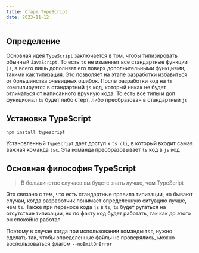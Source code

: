```yaml
---
title: Старт TypeScript
date: 2023-11-12
---
```

## Определение
Основная идея `TypeScript` заключается в том, чтобы типизировать обычный `JavaScript`. То есть `ts` не изменяет все стандартные функции `js`, а всего лишь дополняет его поверх дополнительными функциями, такими как типизация. Это позволяет на этапе разработки избавиться от большинства очевидных ошибок. После разработки код на `ts` компилируется в стандартный `js` код, который никак не будет отличаться от написанного вручную кода. То есть все типы и доп функционал `ts` будет либо стерт, либо преобразован в стандартный `js`

## Установка TypeScript
```
npm install typescript
```

Установленный `TypeScript` дает доступ к `ts cli`, в который входит самая важная команда `tsc`. Эта команда преобразовывает `ts` код в `js` код

## Основная философия TypeScript
> В большинстве случаев вы будете знать лучше, чем TypeScript

Это связано с тем, что есть стандартные правила типизации, но бывают случаи, когда разработчик понимает определенную ситуацию лучше, чем `ts`. Также при переносе кода `js` в `ts`, `ts` будет ругаться на отсутствие  типизации, но по факту код будет работать, так как до этого он спокойно работал

Поэтому в случае когда при использовании команды `tsc`, нужно сделать так, чтобы определенные файлы не проверялись, можно воспользоваться флагом `--noEmitOnError`

